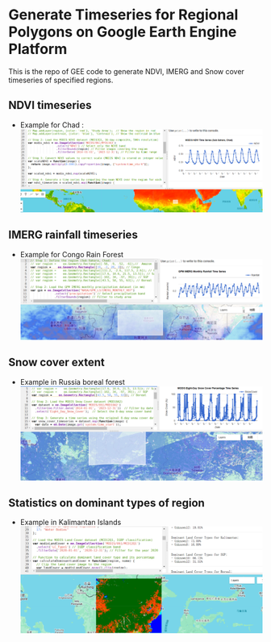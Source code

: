 # Generate Timeseries for Regional Polygons on Google Earth Engine Platform
This is the repo of GEE code to generate NDVI, IMERG and Snow cover timeseries of specified regions.

## NDVI timeseries
- Example for Chad :
 ![NDVI timeseries for Chad](img/chad-ndvi.png)
 
## IMERG rainfall timeseries
- Example for Congo Rain Forest
![Congo Rain Forest](img/IMERG-Congo.png)

## Snow cover extent 
- Example in Russia boreal forest
![Russia boreal forest](img/boreal-snow-cover.png)

## Statistics on dominant types of region
- Example in Kalimantan Islands
![Kalimantan IGBP types](img/Kalimantan-landtypes.png)


